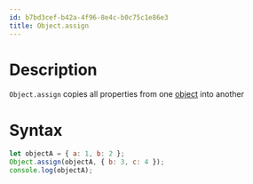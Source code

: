 ```yaml
---
id: b7bd3cef-b42a-4f96-8e4c-b0c75c1e86e3
title: Object.assign
---
```


# Description

`Object.assign` copies all properties from one
[object](20200826201605-objects) into another

# Syntax

``` javascript
let objectA = { a: 1, b: 2 };
Object.assign(objectA, { b: 3, c: 4 });
console.log(objectA);
```
